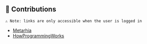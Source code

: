 ## 🚀 Contributions

```⚠️ Note: links are only accessible when the user is logged in```

- [Metarhia](https://github.com/pulls?q=is%3Apr+author%3Ayehorbk+archived%3Afalse+user%3AMetarhia+is%3Apublic)
- [HowProgrammingWorks](https://github.com/pulls?q=is%3Apr+author%3Ayehorbk+archived%3Afalse+user%3AHowProgrammingWorks+is%3Apublic)
